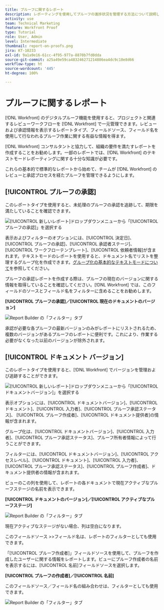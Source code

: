 ```yaml
---
title: プルーフに関するレポート
description: レポーティングを使用してプルーフの進捗状況を管理する方法について説明します。
activity: use
team: Technical Marketing
feature: Workfront Proof
type: Tutorial
role: User, Admin
level: Intermediate
thumbnail: report-on-proofs.png
jira: KT-10233
exl-id: 9a1a9e16-61cc-4f95-977a-8870b7fd0dda
source-git-commit: a25a49e59ca483246271214886ea4dc9c10e8d66
workflow-type: ht
source-wordcount: '445'
ht-degree: 100%

---
```


# プルーフに関するレポート

[!DNL Workfront] のデジタルプルーフ機能を使用すると、プロジェクトと関連するレビューワークフローを [!DNL Workfront] で一元管理できます。レビューおよび承認情報を表示するレポートタイプ、フィールドソース、フィールド名を使用して行なわれるプルーフ作業に関する有益な情報を得ます。

[!DNL Workfront] コンサルタントと協力して、組織の要件を満たすレポートを作成することをお勧めします。一部のレポートでは、[!DNL Workfront] のテキストモードレポーティングに関する十分な知識が必要です。

これらの基本的で標準的なレポートから始めて、チームが [!DNL Workfront] のレビューと承認プロセスを経たプルーフを管理できるようにします。

## [!UICONTROL プルーフの承認]

このレポートタイプを使用すると、未処理のプルーフの承認を追跡して、期限を満たしていることを確認できます。

![[!UICONTROL 新しいレポート]ドロップダウンメニューから「[!UICONTROL プルーフの承認]」を選択する](assets/proof-system-setups-proof-approval-report.png)

表示およびフィルターのオプションには、[!UICONTROL 決定日]、[!UICONTROL プルーフの承認]、[!UICONTROL 承認者ステージ]、[!UICONTROL ワークフローテンプレート]、[!UICONTROL 依頼者情報]が含まれます。テキストモードのレポートを使用すると、ドキュメント名でリストを整理するグループ化を作成できます。[グループ化の基本的なテキストモードについて](https://experienceleague.adobe.com/docs/workfront-learn/tutorials-workfront/reporting/intermediate-reporting/basic-text-mode-for-groupings.html?lang=ja)を参照してください。

プルーフの承認レポートを作成する際は、プルーフの現在のバージョンに関する情報を取得していることを確認してください。[!DNL Workfront] では、このフィールドのソースとフィールド名をフィルターに含めることをお勧めします。

**[!UICONTROL プルーフの承認]／[!UICONTROL 現在のドキュメントのバージョン]**

![Report Builder の「フィルター」タブ](assets/proof-system-setups-proof-approval-report-is-current-version.png)

承認が必要な各プルーフの最新バージョンのみがレポートにリストされるため、複数のバージョンがあるプルーフのレポートに便利です。これにより、作業する必要がなくなった以前のバージョンが除外されます。

## [!UICONTROL ドキュメント バージョン]

このレポートタイプを使用すると、[!DNL Workfront] でバージョンを管理および追跡することができます。

![[!UICONTROL 新しいレポート]ドロップダウンメニューから「[!UICONTROL ドキュメントバージョン]」を選択する](assets/proof-system-setups-document-version-report.png)

表示オプションには、[!UICONTROL ドキュメントバージョン]、[!UICONTROL ドキュメント]、[!UICONTROL 入力者]、[!UICONTROL プルーフ承認ステータス]、 [!UICONTROL プルーフ作成者]、[!UICONTROL ドキュメント提供者]の情報が含まれます。

グループ化は、[!UICONTROL ドキュメントバージョン]、[!UICONTROL 入力者]、[!UICONTROL プルーフ承認ステータス]、プルーフ所有者情報によって行うことができます。

フィルターには、[!UICONTROL ドキュメントバージョン]、[!UICONTROL アクセスレベル]、[!UICONTROL ドキュメント]、[!UICONTROL 入力者]、[!UICONTROL プルーフ承認ステータス]、[!UICONTROL プルーフ作成者]、ドキュメント提供者の情報が含まれます。

ビューのこの列を使用して、レポートの各ドキュメントで現在アクティブなプルーフステージの名前を表示できます。

**[!UICONTROL ドキュメントのバージョン]／[!UICONTROL アクティブなプルーフステージ]**

![Report Builder の「フィルター」タブ](assets/proof-system-setups-active-proof-stages.png)

現在アクティブなステージがない場合、列は空白になります。

このフィールドソース >>フィールド名は、レポートのフィルターとしても使用できます。

「[!UICONTROL プルーフ作成者]」フィールドソースを使用して、プルーフを作成したユーザーに関する情報をレポートします。ビューにプルーフ作成者の名前を表示するには、[!UICONTROL 名前]フィールドソースを選択します。

**[!UICONTROL プルーフの作成者]／[!UICONTROL 名前]**

このフィールドソース／フィールド名の組み合わせは、フィルターとしても使用できます。

![Report Builder の「フィルター」タブ](assets/proof-system-setups-proof-creator-name.png)

<!--
Learn More Icon
Learn how to create reports in [!DNL Workfront] with the Report Creation class.
Access to proofing functionality
-->
